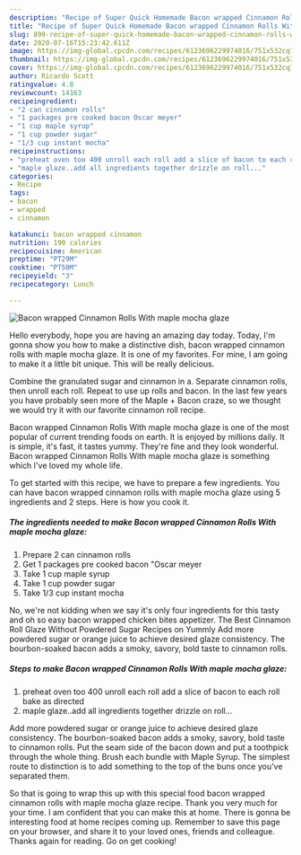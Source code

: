 ```yaml
---
description: "Recipe of Super Quick Homemade Bacon wrapped Cinnamon Rolls With maple mocha glaze"
title: "Recipe of Super Quick Homemade Bacon wrapped Cinnamon Rolls With maple mocha glaze"
slug: 899-recipe-of-super-quick-homemade-bacon-wrapped-cinnamon-rolls-with-maple-mocha-glaze
date: 2020-07-16T15:23:42.611Z
image: https://img-global.cpcdn.com/recipes/6123696229974016/751x532cq70/bacon-wrapped-cinnamon-rolls-with-maple-mocha-glaze-recipe-main-photo.jpg
thumbnail: https://img-global.cpcdn.com/recipes/6123696229974016/751x532cq70/bacon-wrapped-cinnamon-rolls-with-maple-mocha-glaze-recipe-main-photo.jpg
cover: https://img-global.cpcdn.com/recipes/6123696229974016/751x532cq70/bacon-wrapped-cinnamon-rolls-with-maple-mocha-glaze-recipe-main-photo.jpg
author: Ricardo Scott
ratingvalue: 4.8
reviewcount: 14163
recipeingredient:
- "2 can cinnamon rolls"
- "1 packages pre cooked bacon Oscar meyer"
- "1 cup maple syrup"
- "1 cup powder sugar"
- "1/3 cup instant mocha"
recipeinstructions:
- "preheat oven too 400 unroll each roll add a slice of bacon to each roll bake as directed"
- "maple glaze..add all ingredients together drizzle on roll..."
categories:
- Recipe
tags:
- bacon
- wrapped
- cinnamon

katakunci: bacon wrapped cinnamon 
nutrition: 190 calories
recipecuisine: American
preptime: "PT29M"
cooktime: "PT50M"
recipeyield: "3"
recipecategory: Lunch

---
```



![Bacon wrapped Cinnamon Rolls With maple mocha glaze](https://img-global.cpcdn.com/recipes/6123696229974016/751x532cq70/bacon-wrapped-cinnamon-rolls-with-maple-mocha-glaze-recipe-main-photo.jpg)

Hello everybody, hope you are having an amazing day today. Today, I'm gonna show you how to make a distinctive dish, bacon wrapped cinnamon rolls with maple mocha glaze. It is one of my favorites. For mine, I am going to make it a little bit unique. This will be really delicious.

Combine the granulated sugar and cinnamon in a. Separate cinnamon rolls, then unroll each roll. Repeat to use up rolls and bacon. In the last few years you have probably seen more of the Maple + Bacon craze, so we thought we would try it with our favorite cinnamon roll recipe.

Bacon wrapped Cinnamon Rolls With maple mocha glaze is one of the most popular of current trending foods on earth. It is enjoyed by millions daily. It is simple, it's fast, it tastes yummy. They're fine and they look wonderful. Bacon wrapped Cinnamon Rolls With maple mocha glaze is something which I've loved my whole life.


To get started with this recipe, we have to prepare a few ingredients. You can have bacon wrapped cinnamon rolls with maple mocha glaze using 5 ingredients and 2 steps. Here is how you cook it.

<!--inarticleads1-->

##### The ingredients needed to make Bacon wrapped Cinnamon Rolls With maple mocha glaze:

1. Prepare 2 can cinnamon rolls
1. Get 1 packages pre cooked bacon &#34;Oscar meyer
1. Take 1 cup maple syrup
1. Take 1 cup powder sugar
1. Take 1/3 cup instant mocha


No, we&#39;re not kidding when we say it&#39;s only four ingredients for this tasty and oh so easy bacon wrapped chicken bites appetizer. The Best Cinnamon Roll Glaze Without Powdered Sugar Recipes on Yummly Add more powdered sugar or orange juice to achieve desired glaze consistency. The bourbon-soaked bacon adds a smoky, savory, bold taste to cinnamon rolls. 

<!--inarticleads2-->

##### Steps to make Bacon wrapped Cinnamon Rolls With maple mocha glaze:

1. preheat oven too 400 unroll each roll add a slice of bacon to each roll bake as directed
1. maple glaze..add all ingredients together drizzle on roll...


Add more powdered sugar or orange juice to achieve desired glaze consistency. The bourbon-soaked bacon adds a smoky, savory, bold taste to cinnamon rolls. Put the seam side of the bacon down and put a toothpick through the whole thing. Brush each bundle with Maple Syrup. The simplest route to distinction is to add something to the top of the buns once you&#39;ve separated them. 

So that is going to wrap this up with this special food bacon wrapped cinnamon rolls with maple mocha glaze recipe. Thank you very much for your time. I am confident that you can make this at home. There is gonna be interesting food at home recipes coming up. Remember to save this page on your browser, and share it to your loved ones, friends and colleague. Thanks again for reading. Go on get cooking!
